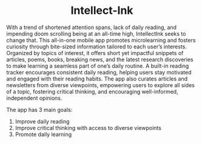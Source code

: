  <h1 align="center">Intellect-Ink</h1>

With a trend of shortened attention spans, lack of daily reading, and impending doom scrolling being at an all-time high, IntellectInk seeks to change that. This all-in-one mobile app promotes microlearning and fosters curiosity through bite-sized information tailored to each user’s interests. Organized by topics of interest, it offers short yet impactful snippets of articles, poems, books, breaking news, and the latest research discoveries to make learning a seamless part of one’s daily routine. A built-in reading tracker encourages consistent daily reading, helping users stay motivated and engaged with their reading habits. The app also curates articles and newsletters from diverse viewpoints, empowering users to explore all sides of a topic, fostering critical thinking, and encouraging well-informed, independent opinions.

The app has 3 main goals: 
1. Improve daily reading
2. Improve critical thinking with access to diverse viewpoints
3. Promote daily learning


